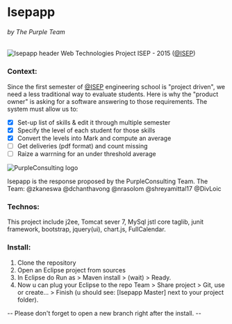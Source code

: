 # Isepapp
###### by The Purple Team
![Isepapp header](https://dl.dropboxusercontent.com/s/8xhosfp0xb0bzvm/isepapp-header.png?dl=0)
Web Technologies Project ISEP - 2015 ([@ISEP](http://www.isep.fr))

### Context:
Since the first semester of [@ISEP](https://twitter.com/Isep) engineering school is "project driven", we need a less traditional way to evaluate students. Here is why the "product owner" is asking for a software answering to those requirements.
The system must allow us to:

- [x] Set-up list of skills & edit it through multiple semester
- [x] Specify the level of each student for those skills
- [x] Convert the levels into Mark and compute an average
- [ ] Get deliveries (pdf format) and count missing
- [ ] Raize a warrning for an under threshold average

![PurpleConsulting logo](https://dl.dropboxusercontent.com/s/ritubunlz1j4b79/purplelogo.png?dl=0)


Isepapp is the response proposed by the PurpleConsulting Team. 
The Team: @zkaneswa @dchanthavong @nrasolom @shreyamittal17 @DivLoic    

### Technos:
This project include j2ee, Tomcat sever 7, MySql jstl core taglib, junit framework, bootstrap, jquery(ui), chart.js, FullCalendar.

### Install:
1. Clone the repository
2. Open an Eclipse project from sources
3. In Eclipse do Run as > Maven install > (wait) > Ready.
4. Now u can plug your Eclipse to the repo Team > Share project > Git, use or create... > Finish (u should see: [Isepapp Master] next to your project folder).

-- Please don't forget to open a new branch right after the install. -- 
